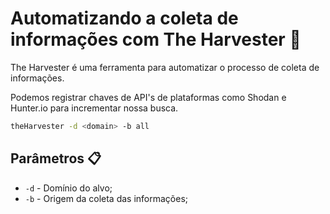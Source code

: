 # Automatizando a coleta de informações com The Harvester 🤖

The Harvester é uma ferramenta para automatizar o processo de coleta de informações.

Podemos registrar chaves de API's de plataformas como Shodan e Hunter.io para incrementar nossa busca.

```bash
theHarvester -d <domain> -b all
```

## Parâmetros 📋

* `-d` - Domínio do alvo;
* `-b` - Origem da coleta das informações;